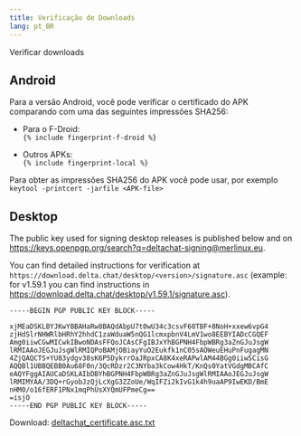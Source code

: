 ```yaml
---
title: Verificação de Downloads
lang: pt_BR
---
```


Verificar downloads

## Android

Para a versão Android, você pode verificar o certificado do APK comparando com uma das seguintes impressões SHA256:  

* Para o F-Droid:  
  `{% include fingerprint-f-droid %}`

* Outros APKs:  
  `{% include fingerprint-local %}`

Para obter as impressões SHA256 do APK você pode usar, por exemplo 
`keytool -printcert -jarfile <APK-file>`

## Desktop

The public key used for signing desktop releases is published below and on <https://keys.openpgp.org/search?q=deltachat-signing@merlinux.eu>.

You can find detailed instructions for verification at `https://download.delta.chat/desktop/<version>/signature.asc` (example: for v1.59.1 you can find instructions in <https://download.delta.chat/desktop/v1.59.1/signature.asc>).

```
-----BEGIN PGP PUBLIC KEY BLOCK-----

xjMEaDSKLBYJKwYBBAHaRw8BAQdAbpU7t0wU34c3csvF60TBF+8NoH+xxew6vpG4
zjHdSlrNHWRlbHRhY2hhdC1zaWduaW5nQG1lcmxpbnV4LmV1wo8EEBYIADcCGQEF
Amg0iiwCGwMICwkIBwoNDAsFFQoJCAsCFgIBJxYhBGPNH4FbpWBRg3aZnGJuJsgW
lRMIAAoJEGJuJsgWlRMIQPoBAMjOBiayYuO2Eukfk1nC05sAOWeuEHuPnFugagMN
4ZjQAQCTS+YU83ydgv38sK6P5DykrrOaJRpxCA8K4xeRAPwlAM44BGg0iiwSCisG
AQQBl1UBBQEBB0Au68F0n/3QcRDzr2C3NYba3kCow4HkT/KnQs0YatVGdgMBCAfC
eAQYFggAIAUCaDSKLAIbDBYhBGPNH4FbpWBRg3aZnGJuJsgWlRMIAAoJEGJuJsgW
lRMIMYAA/3DQ+rGyobJzQjLcXgG3ZZoUe/WqIFZi2kIvG1k4h9uaAP9IwEKD/BmE
nHM0/o16fERF1PNx1mqPhUsXYQmUFPmeCg==
=isjO
-----END PGP PUBLIC KEY BLOCK-----
```

Download: [deltachat_certificate.asc.txt](../assets/deltachat_certificate.asc.txt)